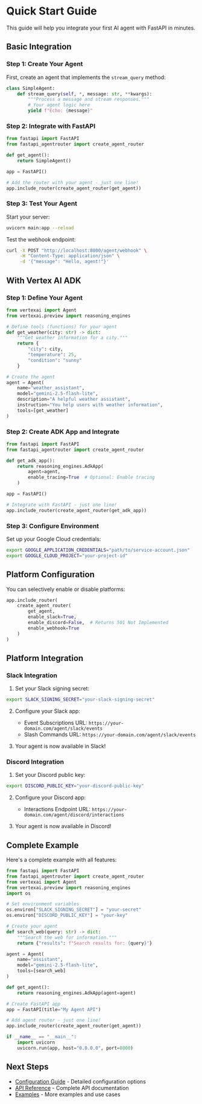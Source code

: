 # Quick Start Guide

This guide will help you integrate your first AI agent with FastAPI in minutes.

## Basic Integration

### Step 1: Create Your Agent

First, create an agent that implements the `stream_query` method:

```python
class SimpleAgent:
    def stream_query(self, *, message: str, **kwargs):
        """Process a message and stream responses."""
        # Your agent logic here
        yield f"Echo: {message}"
```

### Step 2: Integrate with FastAPI

```python
from fastapi import FastAPI
from fastapi_agentrouter import create_agent_router

def get_agent():
    return SimpleAgent()

app = FastAPI()

# Add the router with your agent - just one line!
app.include_router(create_agent_router(get_agent))
```

### Step 3: Test Your Agent

Start your server:

```bash
uvicorn main:app --reload
```

Test the webhook endpoint:

```bash
curl -X POST "http://localhost:8000/agent/webhook" \
     -H "Content-Type: application/json" \
     -d '{"message": "Hello, agent!"}'
```

## With Vertex AI ADK

### Step 1: Define Your Agent

```python
from vertexai import Agent
from vertexai.preview import reasoning_engines

# Define tools (functions) for your agent
def get_weather(city: str) -> dict:
    """Get weather information for a city."""
    return {
        "city": city,
        "temperature": 25,
        "condition": "sunny"
    }

# Create the agent
agent = Agent(
    name="weather_assistant",
    model="gemini-2.5-flash-lite",
    description="A helpful weather assistant",
    instruction="You help users with weather information",
    tools=[get_weather]
)
```

### Step 2: Create ADK App and Integrate

```python
from fastapi import FastAPI
from fastapi_agentrouter import create_agent_router

def get_adk_app():
    return reasoning_engines.AdkApp(
        agent=agent,
        enable_tracing=True  # Optional: Enable tracing
    )

app = FastAPI()

# Integrate with FastAPI - just one line!
app.include_router(create_agent_router(get_adk_app))
```

### Step 3: Configure Environment

Set up your Google Cloud credentials:

```bash
export GOOGLE_APPLICATION_CREDENTIALS="path/to/service-account.json"
export GOOGLE_CLOUD_PROJECT="your-project-id"
```

## Platform Configuration

You can selectively enable or disable platforms:

```python
app.include_router(
    create_agent_router(
        get_agent,
        enable_slack=True,
        enable_discord=False,  # Returns 501 Not Implemented
        enable_webhook=True
    )
)
```

## Platform Integration

### Slack Integration

1. Set your Slack signing secret:
```bash
export SLACK_SIGNING_SECRET="your-slack-signing-secret"
```

2. Configure your Slack app:
   - Event Subscriptions URL: `https://your-domain.com/agent/slack/events`
   - Slash Commands URL: `https://your-domain.com/agent/slack/events`

3. Your agent is now available in Slack!

### Discord Integration

1. Set your Discord public key:
```bash
export DISCORD_PUBLIC_KEY="your-discord-public-key"
```

2. Configure your Discord app:
   - Interactions Endpoint URL: `https://your-domain.com/agent/discord/interactions`

3. Your agent is now available in Discord!

## Complete Example

Here's a complete example with all features:

```python
from fastapi import FastAPI
from fastapi_agentrouter import create_agent_router
from vertexai import Agent
from vertexai.preview import reasoning_engines
import os

# Set environment variables
os.environ["SLACK_SIGNING_SECRET"] = "your-secret"
os.environ["DISCORD_PUBLIC_KEY"] = "your-key"

# Create your agent
def search_web(query: str) -> dict:
    """Search the web for information."""
    return {"results": f"Search results for: {query}"}

agent = Agent(
    name="assistant",
    model="gemini-2.5-flash-lite",
    tools=[search_web]
)

def get_agent():
    return reasoning_engines.AdkApp(agent=agent)

# Create FastAPI app
app = FastAPI(title="My Agent API")

# Add agent router - just one line!
app.include_router(create_agent_router(get_agent))

if __name__ == "__main__":
    import uvicorn
    uvicorn.run(app, host="0.0.0.0", port=8000)
```

## Next Steps

- [Configuration Guide](configuration.md) - Detailed configuration options
- [API Reference](../api/core.md) - Complete API documentation
- [Examples](../examples/basic.md) - More examples and use cases
